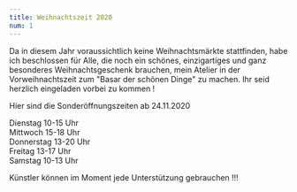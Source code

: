 ```yaml
---
title: Weihnachtszeit 2020
num: 1
---
```


Da in diesem Jahr voraussichtlich keine Weihnachtsmärkte stattfinden, habe ich beschlossen für Alle, die noch ein schönes, einzigartiges und ganz besonderes Weihnachtsgeschenk brauchen, mein Atelier in der Vorweihnachtszeit zum "Basar der schönen Dinge" zu machen. Ihr seid herzlich eingeladen vorbei zu kommen !
 
Hier sind die Sonderöffnungszeiten ab 24.11.2020


Dienstag      10-15 Uhr <br>
Mittwoch      15-18 Uhr <br>
Donnerstag    13-20 Uhr <br>
Freitag       13-17 Uhr <br>
Samstag       10-13 Uhr <br>


Künstler können im Moment jede Unterstützung gebrauchen !!!
